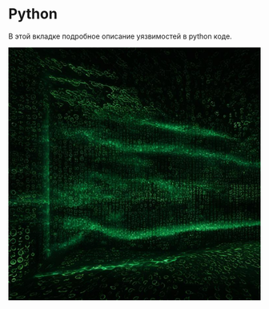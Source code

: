 # Python

В этой вкладке подробное описание уязвимостей в python коде.

![figure_python_lang](../assets/figure_python_lang.jpeg)
